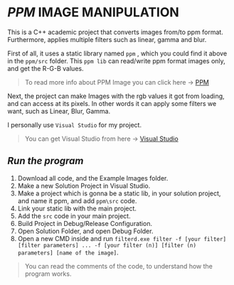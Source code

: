 # _PPM_ IMAGE MANIPULATION

This is a C++ academic project that converts images from/to ppm format. Furthermore, applies multiple filters such as linear, gamma and blur.

First of all, it uses a static library named `ppm` , which you could find it above in the `ppm/src` folder.
This `ppm lib` can read/write ppm format images only, and get the R-G-B values.
>To read more info about PPM Image you can click here -> [PPM](http://paulbourke.net/dataformats/ppm/)

Next, the project can make Images with the rgb values it got from loading, and can access at its pixels. In other words it can apply some filters we want, such as Linear, Blur, Gamma.

I personally use `Visual Studio` for my project.
>You can get Visual Studio from here -> [Visual Studio](https://visualstudio.microsoft.com/)

## **_Run the program_**
1. Download all code, and the Example Images folder.
2. Make a new Solution Project in Visual Studio.
3. Make a project which is gonna be a static lib, in your solution project, and name it ppm, and add `ppm\src` code.
4. Link your static lib with the main project.
5. Add the `src` code in your main project.
6. Build Project in Debug/Release Configuration.
7. Open Solution Folder, and open Debug Folder.
8. Open a new CMD inside and run `filterd.exe filter -f [your filter] [filter parameters] ... -f [your filter (n)] [filter (n) parameters] [name of the image]`.


>You can read the comments of the code, to understand how the program works.
